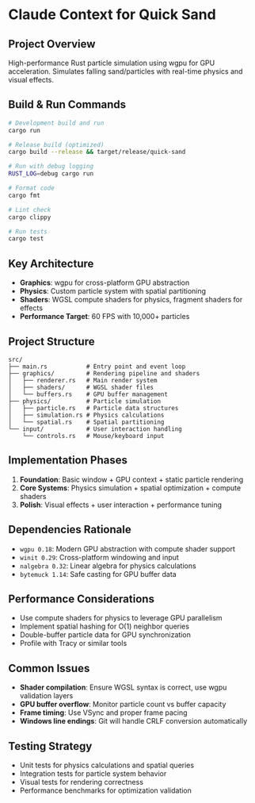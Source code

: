 # Claude Context for Quick Sand

## Project Overview
High-performance Rust particle simulation using wgpu for GPU acceleration. Simulates falling sand/particles with real-time physics and visual effects.

## Build & Run Commands
```bash
# Development build and run
cargo run

# Release build (optimized)
cargo build --release && target/release/quick-sand

# Run with debug logging
RUST_LOG=debug cargo run

# Format code
cargo fmt

# Lint check
cargo clippy

# Run tests
cargo test
```

## Key Architecture
- **Graphics**: wgpu for cross-platform GPU abstraction
- **Physics**: Custom particle system with spatial partitioning
- **Shaders**: WGSL compute shaders for physics, fragment shaders for effects
- **Performance Target**: 60 FPS with 10,000+ particles

## Project Structure
```
src/
├── main.rs           # Entry point and event loop
├── graphics/         # Rendering pipeline and shaders
│   ├── renderer.rs   # Main render system
│   ├── shaders/      # WGSL shader files
│   └── buffers.rs    # GPU buffer management
├── physics/          # Particle simulation
│   ├── particle.rs   # Particle data structures
│   ├── simulation.rs # Physics calculations
│   └── spatial.rs    # Spatial partitioning
└── input/            # User interaction handling
    └── controls.rs   # Mouse/keyboard input
```

## Implementation Phases
1. **Foundation**: Basic window + GPU context + static particle rendering
2. **Core Systems**: Physics simulation + spatial optimization + compute shaders
3. **Polish**: Visual effects + user interaction + performance tuning

## Dependencies Rationale
- `wgpu 0.18`: Modern GPU abstraction with compute shader support
- `winit 0.29`: Cross-platform windowing and input
- `nalgebra 0.32`: Linear algebra for physics calculations
- `bytemuck 1.14`: Safe casting for GPU buffer data

## Performance Considerations
- Use compute shaders for physics to leverage GPU parallelism
- Implement spatial hashing for O(1) neighbor queries
- Double-buffer particle data for GPU synchronization
- Profile with Tracy or similar tools

## Common Issues
- **Shader compilation**: Ensure WGSL syntax is correct, use wgpu validation layers
- **GPU buffer overflow**: Monitor particle count vs buffer capacity
- **Frame timing**: Use VSync and proper frame pacing
- **Windows line endings**: Git will handle CRLF conversion automatically

## Testing Strategy
- Unit tests for physics calculations and spatial queries
- Integration tests for particle system behavior  
- Visual tests for rendering correctness
- Performance benchmarks for optimization validation